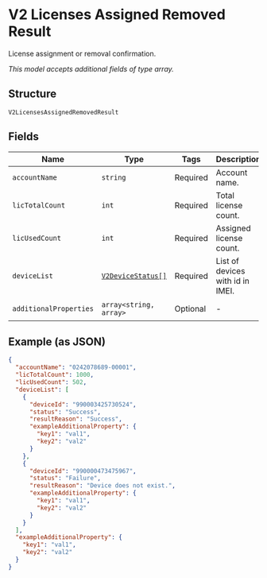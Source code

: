 
# V2 Licenses Assigned Removed Result

License assignment or removal confirmation.

*This model accepts additional fields of type array.*

## Structure

`V2LicensesAssignedRemovedResult`

## Fields

| Name | Type | Tags | Description | Getter | Setter |
|  --- | --- | --- | --- | --- | --- |
| `accountName` | `string` | Required | Account name. | getAccountName(): string | setAccountName(string accountName): void |
| `licTotalCount` | `int` | Required | Total license count. | getLicTotalCount(): int | setLicTotalCount(int licTotalCount): void |
| `licUsedCount` | `int` | Required | Assigned license count. | getLicUsedCount(): int | setLicUsedCount(int licUsedCount): void |
| `deviceList` | [`V2DeviceStatus[]`](../../doc/models/v2-device-status.md) | Required | List of devices with id in IMEI. | getDeviceList(): array | setDeviceList(array deviceList): void |
| `additionalProperties` | `array<string, array>` | Optional | - | findAdditionalProperty(string key): array | additionalProperty(string key, array value): void |

## Example (as JSON)

```json
{
  "accountName": "0242078689-00001",
  "licTotalCount": 1000,
  "licUsedCount": 502,
  "deviceList": [
    {
      "deviceId": "990003425730524",
      "status": "Success",
      "resultReason": "Success",
      "exampleAdditionalProperty": {
        "key1": "val1",
        "key2": "val2"
      }
    },
    {
      "deviceId": "990000473475967",
      "status": "Failure",
      "resultReason": "Device does not exist.",
      "exampleAdditionalProperty": {
        "key1": "val1",
        "key2": "val2"
      }
    }
  ],
  "exampleAdditionalProperty": {
    "key1": "val1",
    "key2": "val2"
  }
}
```


